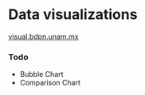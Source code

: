 # Data visualizations

[visual.bdpn.unam.mx](http://visual.bdpn.unam.mx)

### Todo

* Bubble Chart
* Comparison Chart